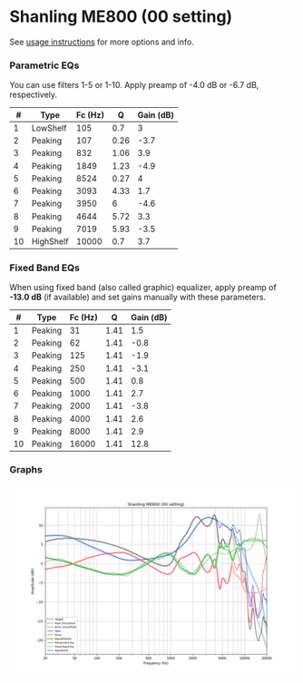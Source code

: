 # Shanling ME800 (00 setting)
See [usage instructions](https://github.com/jaakkopasanen/AutoEq#usage) for more options and info.

### Parametric EQs
You can use filters 1-5 or 1-10. Apply preamp of -4.0 dB or -6.7 dB, respectively.

|   # | Type      |   Fc (Hz) |    Q |   Gain (dB) |
|-----|-----------|-----------|------|-------------|
|   1 | LowShelf  |       105 | 0.7  |         3   |
|   2 | Peaking   |       107 | 0.26 |        -3.7 |
|   3 | Peaking   |       832 | 1.06 |         3.9 |
|   4 | Peaking   |      1849 | 1.23 |        -4.9 |
|   5 | Peaking   |      8524 | 0.27 |         4   |
|   6 | Peaking   |      3093 | 4.33 |         1.7 |
|   7 | Peaking   |      3950 | 6    |        -4.6 |
|   8 | Peaking   |      4644 | 5.72 |         3.3 |
|   9 | Peaking   |      7019 | 5.93 |        -3.5 |
|  10 | HighShelf |     10000 | 0.7  |         3.7 |

### Fixed Band EQs
When using fixed band (also called graphic) equalizer, apply preamp of **-13.0 dB** (if available) and set gains manually with these parameters.

|   # | Type    |   Fc (Hz) |    Q |   Gain (dB) |
|-----|---------|-----------|------|-------------|
|   1 | Peaking |        31 | 1.41 |         1.5 |
|   2 | Peaking |        62 | 1.41 |        -0.8 |
|   3 | Peaking |       125 | 1.41 |        -1.9 |
|   4 | Peaking |       250 | 1.41 |        -3.1 |
|   5 | Peaking |       500 | 1.41 |         0.8 |
|   6 | Peaking |      1000 | 1.41 |         2.7 |
|   7 | Peaking |      2000 | 1.41 |        -3.8 |
|   8 | Peaking |      4000 | 1.41 |         2.6 |
|   9 | Peaking |      8000 | 1.41 |         2.9 |
|  10 | Peaking |     16000 | 1.41 |        12.8 |

### Graphs
![](./Shanling%20ME800%20(00%20setting).png)

